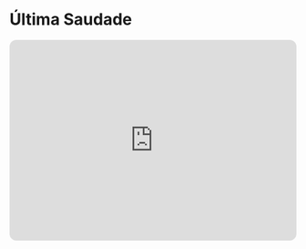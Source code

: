 # Última Saudade
<iframe style="border-radius:12px" src="https://open.spotify.com/embed/track/4y93vvzu2h8MITw7YyUTcI?utm_source=generator" width="100%" height="352" frameBorder="0" allowfullscreen="" allow="autoplay; clipboard-write; encrypted-media; fullscreen; picture-in-picture" loading="lazy"></iframe>
